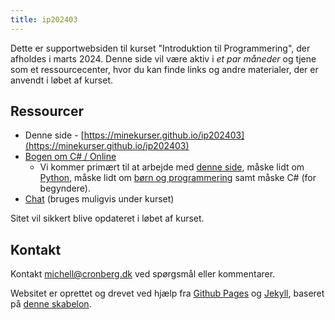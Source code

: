```yaml
---
title: ip202403
---
```


Dette er supportwebsiden til kurset "Introduktion til Programmering", der afholdes i marts 2024. Denne side vil være aktiv i _et par måneder_ og tjene som et ressourcecenter, hvor du kan finde links og andre materialer, der er anvendt i løbet af kurset. 

## Ressourcer

- Denne side - [https://minekurser.github.io/ip202403](https://minekurser.github.io/ip202403)
- [Bogen om C# / Online](https://mcronberg.github.io/bogenomcsharp/)
  - Vi kommer primært til at arbejde med [denne side](https://mcronberg.github.io/bogenomcsharp/level0/igangmedprogrammering.html), måske lidt om [Python](https://mcronberg.github.io/bogenomcsharp/diverse/intropython.html), måske lidt om [børn og programmering](https://mcronberg.github.io/bogenomcsharp/diverse/boern.html) samt måske C# (for begyndere).
- [Chat](https://chat.cronberg.dk/ip202403) (bruges muligvis under kurset)

Sitet vil sikkert blive opdateret i løbet af kurset.

## Kontakt

Kontakt [michell@cronberg.dk](mailto:michell@cronberg.dk) ved spørgsmål eller kommentarer.

Websitet er oprettet og drevet ved hjælp fra [Github Pages](https://pages.github.com/) og [Jekyll](https://jekyllrb.com/), baseret på [denne skabelon](https://github.com/simplest-jekyll).
